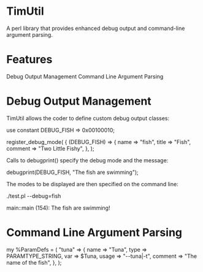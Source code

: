 TimUtil
=======

A perl library that provides enhanced debug output and command-line argument parsing.

Features
========

Debug Output Management
Command Line Argument Parsing

Debug Output Management
=======================

TimUtil allows the coder to define custom debug output classes:

use constant DEBUG_FISH => 0x00100010;

register_debug_mode(
{
    (DEBUG_FISH)		=> {
        name	=> "fish",
        title	=> "Fish",
        comment => "Two Little Fishy",
    },
);

Calls to debugprint() specify the debug mode and the message:

debugprint(DEBUG_FISH, "The fish are swimming");

The modes to be displayed are then
specified on the command line:

./test.pl --debug=fish

main::main (154): The fish are swimming!

Command Line Argument Parsing
=============================

my %ParamDefs = (
    "tuna" => {
        name	=> "Tuna",
        type	=> PARAMTYPE_STRING,
        var	=> \$Tuna,
        usage	=> "--tuna|-t",
        comment	=> "The name of the fish",
    },
);
